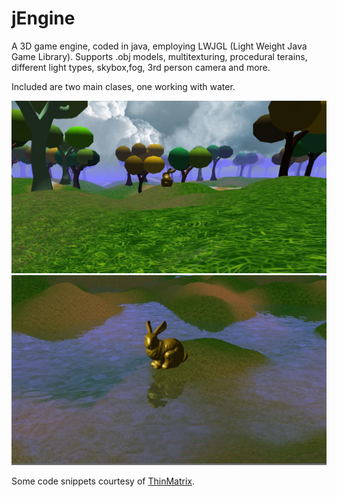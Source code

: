 # jEngine

A 3D game engine, coded in java, employing LWJGL (Light Weight Java Game Library). Supports .obj models, multitexturing, procedural terains, different light types, skybox,fog, 3rd person camera and more. 

Included are two main clases, one working with water. 

<img src="https://github.com/AndrejaKovacic/jEngine/blob/master/panorama.jpg" width ="550"/>

<img src="https://github.com/AndrejaKovacic/jEngine/blob/master/water.jpg" width ="550"/>



Some code snippets courtesy of [ThinMatrix]( https://twitter.com/ThinMatrix). 
